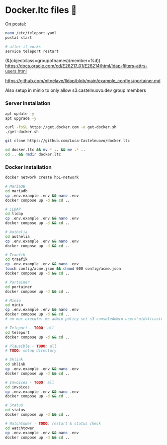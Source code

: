 # Docker.ltc files 🐋

<!-- Teleport -->

On postal:

```bash
nano /etc/teleport.yaml
postal start

# after it works
service teleport restart
```

<!-- LDAP -->

(&(objectclass=groupofnames)(member=%d))
https://docs.oracle.com/cd/E26217_01/E26214/html/ldap-filters-attrs-users.html

https://github.com/nitnelave/lldap/blob/main/example_configs/portainer.md

Also setup in minio to only allow s3.castelnuovo.dev group members

### Server installation

```bash
apt update -y
apt upgrade -y

curl -fsSL https://get.docker.com -o get-docker.sh
./get-docker.sh

git clone https://github.com/Luca-Castelnuovo/docker.ltc

cd docker.ltc && mv * .. && mv .* ..
cd .. && rmdir docker.ltc
```

### Docker installation

```bash
docker network create hp1-network

# MariaDB
cd mariadb
cp .env.example .env && nano .env
docker compose up -d && cd ..

# LLDAP
cd lldap
cp .env.example .env && nano .env
docker compose up -d && cd ..

# Authelia
cd authelia
cp .env.example .env && nano .env
docker compose up -d && cd ..

# Traefik
cd traefik
cp .env.example .env && nano .env
touch config/acme.json && chmod 600 config/acme.json
docker compose up -d && cd ..

# Portainer
cd portainer
docker compose up -d && cd ..

# Minio
cd minio
cp .env.example .env && nano .env
docker compose up -d && cd ..
# on mac execute: mc admin policy set s3 consoleAdmin user="uid=ltcastelnuovo,ou=people,dc=castelnuovo,dc=dev"

# Teleport - TODO: all
cd teleport
docker compose up -d && cd ..

# Plausible - TODO: all
# TODO: setup directory

# Shlink
cd shlink
cp .env.example .env && nano .env
docker compose up -d && cd ..

# Invoices - TODO: all
cd invoices
cp .env.example .env && nano .env
docker compose up -d && cd ..

# Status
cd status
docker compose up -d && cd ..

# Watchtower - TODO: restart & status check
cd watchtower
cp .env.example .env && nano .env
docker compose up -d && cd ..
```
